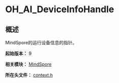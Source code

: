 # OH_AI_DeviceInfoHandle

<!--Kit: MindSpore Lite Kit-->
<!--Subsystem: AI-->
<!--Owner: @zhuguodong8-->
<!--SE: @zhuguodong8; @jjfeing-->
<!--TSE: @principal87-->

## 概述

MindSpore的运行设备信息的指针。

**起始版本：** 9

**相关模块：** [MindSpore](capi-mindspore.md)

**所在头文件：** [context.h](capi-context-h.md)